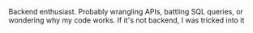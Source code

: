 Backend enthusiast. Probably wrangling APIs, battling SQL queries, or wondering why my code works. If it's not backend, I was tricked into it
